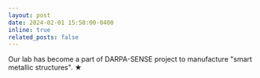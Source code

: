```yaml
---
layout: post
date: 2024-02-01 15:58:00-0400
inline: true
related_posts: false
---
```

   
Our lab has become a part of DARPA-SENSE project to manufacture "smart metallic structures". <span class="star">&#9733;</span>
 


 
